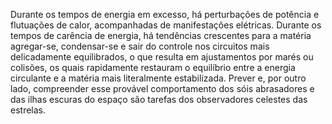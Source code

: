 ﻿Durante os tempos de energia em excesso, há perturbações de potência e flutuações de calor, acompanhadas de manifestações elétricas. Durante os tempos de carência de energia, há tendências crescentes para a matéria  agregar-se, condensar-se e sair do controle nos circuitos mais delicadamente equilibrados, o que resulta em ajustamentos por marés ou colisões, os quais rapidamente restauram o equilíbrio entre a energia circulante e a matéria mais literalmente estabilizada. Prever e, por outro lado, compreender esse provável comportamento dos sóis abrasadores e das ilhas escuras do espaço são tarefas dos observadores celestes das estrelas.